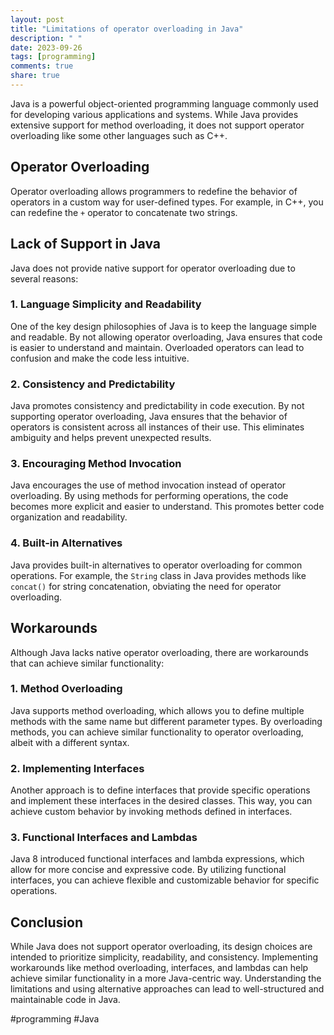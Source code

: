 ```yaml
---
layout: post
title: "Limitations of operator overloading in Java"
description: " "
date: 2023-09-26
tags: [programming]
comments: true
share: true
---
```


Java is a powerful object-oriented programming language commonly used for developing various applications and systems. While Java provides extensive support for method overloading, it does not support operator overloading like some other languages such as C++.

## Operator Overloading

Operator overloading allows programmers to redefine the behavior of operators in a custom way for user-defined types. For example, in C++, you can redefine the `+` operator to concatenate two strings.

## Lack of Support in Java

Java does not provide native support for operator overloading due to several reasons:

### 1. Language Simplicity and Readability

One of the key design philosophies of Java is to keep the language simple and readable. By not allowing operator overloading, Java ensures that code is easier to understand and maintain. Overloaded operators can lead to confusion and make the code less intuitive.

### 2. Consistency and Predictability

Java promotes consistency and predictability in code execution. By not supporting operator overloading, Java ensures that the behavior of operators is consistent across all instances of their use. This eliminates ambiguity and helps prevent unexpected results.

### 3. Encouraging Method Invocation

Java encourages the use of method invocation instead of operator overloading. By using methods for performing operations, the code becomes more explicit and easier to understand. This promotes better code organization and readability.

### 4. Built-in Alternatives

Java provides built-in alternatives to operator overloading for common operations. For example, the `String` class in Java provides methods like `concat()` for string concatenation, obviating the need for operator overloading.

## Workarounds

Although Java lacks native operator overloading, there are workarounds that can achieve similar functionality:

### 1. Method Overloading

Java supports method overloading, which allows you to define multiple methods with the same name but different parameter types. By overloading methods, you can achieve similar functionality to operator overloading, albeit with a different syntax.

### 2. Implementing Interfaces

Another approach is to define interfaces that provide specific operations and implement these interfaces in the desired classes. This way, you can achieve custom behavior by invoking methods defined in interfaces.

### 3. Functional Interfaces and Lambdas

Java 8 introduced functional interfaces and lambda expressions, which allow for more concise and expressive code. By utilizing functional interfaces, you can achieve flexible and customizable behavior for specific operations.

## Conclusion

While Java does not support operator overloading, its design choices are intended to prioritize simplicity, readability, and consistency. Implementing workarounds like method overloading, interfaces, and lambdas can help achieve similar functionality in a more Java-centric way. Understanding the limitations and using alternative approaches can lead to well-structured and maintainable code in Java.

#programming #Java